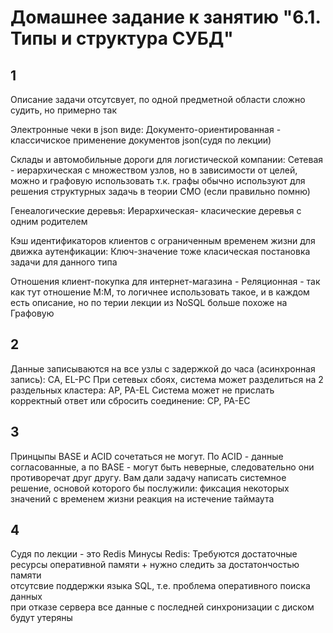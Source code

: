 # Домашнее задание к занятию "6.1. Типы и структура СУБД"

## 1
Описание задачи отсутсвует, по одной предметной области сложно судить, но примерно так


Электронные чеки в json виде: Документо-ориентированная - классичиское применение документов json(судя по лекции)

Склады и автомобильные дороги для логистической компании: Сетевая - иерархическая с множеством узлов,
но в зависимости от целей, можно и графовую использовать т.к. графы обычно используют для решения структурных задачь в теории СМО (если правильно помню)

Генеалогические деревья: Иерархическая- класические деревья с одним родителем

Кэш идентификаторов клиентов с ограниченным временем жизни для движка аутенфикации: Ключ-значение тоже класическая постановка задачи для данного типа

Отношения клиент-покупка для интернет-магазина - Реляционная - так как тут отношение М:М, то логичнее использовать такое, и в каждом есть описание,
но по терии лекции из NoSQL больше похоже на Графовую

## 2  

Данные записываются на все узлы с задержкой до часа (асинхронная запись): CA, EL-PC
При сетевых сбоях, система может разделиться на 2 раздельных кластера: AP, PA-EL
Система может не прислать корректный ответ или сбросить соединение: CP, PA-EC

## 3  

Принцыпы BASE и ACID сочетаться не могут. По ACID - данные согласованные, а по BASE - могут быть неверные, следовательно они противоречат друг другу.
Вам дали задачу написать системное решение, основой которого бы послужили:
фиксация некоторых значений с временем жизни
реакция на истечение таймаута

## 4  

Судя по лекции - это Redis
    Минусы Redis:
Требуются достаточные ресурсы оперативной памяти + нужно следить за достатончостью памяти  
отсутсвие поддержки  языка SQL, т.е. проблема оперативного поиска данных  
при отказе сервера все данные с последней синхронизации с диском будут утеряны  
